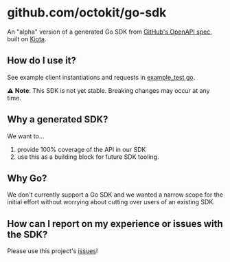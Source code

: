 # github.com/octokit/go-sdk

An "alpha" version of a generated Go SDK from [GitHub's OpenAPI spec](https://github.com/github/rest-api-description), built on [Kiota](https://github.com/microsoft/kiota).

## How do I use it?

See example client instantiations and requests in [example_test.go](pkg/authentication/example_test.go).

⚠️ **Note**: This SDK is not yet stable. Breaking changes may occur at any time.

## Why a generated SDK?

We want to...
1.  provide 100% coverage of the API in our SDK
2.  use this as a building block for future SDK tooling.

## Why Go?

We don't currently support a Go SDK and we wanted a narrow scope for the initial effort without worrying about cutting over users of an existing SDK.

## How can I report on my experience or issues with the SDK?

Please use this project's [issues](https://github.com/octokit/go-sdk/issues)!
